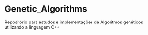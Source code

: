 # Genetic_Algorithms
Repositório para estudos e implementações de Algoritmos genéticos utilizando a linguagem C++
